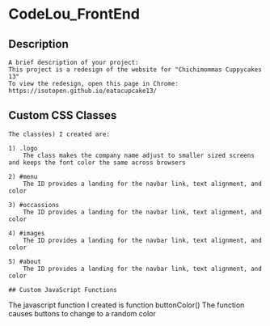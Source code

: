 # CodeLou_FrontEnd

## Description
```
A brief description of your project:
This project is a redesign of the website for "Chichimommas Cuppycakes 13"
To view the redesign, open this page in Chrome: https://isotopen.github.io/eatacupcake13/
```

## Custom CSS Classes
```
The class(es) I created are:

1) .logo
    The class makes the company name adjust to smaller sized screens and keeps the font color the same across browsers

2) #menu
    The ID provides a landing for the navbar link, text alignment, and color

3) #occassions
    The ID provides a landing for the navbar link, text alignment, and color

4) #images
    The ID provides a landing for the navbar link, text alignment, and color

5) #about
    The ID provides a landing for the navbar link, text alignment, and color

## Custom JavaScript Functions
```
The javascript function I created is function buttonColor() 
    The function causes buttons to change to a random color